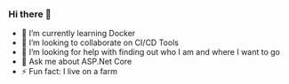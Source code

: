 ### Hi there 👋

- 🌱 I’m currently learning Docker
- 👯 I’m looking to collaborate on CI/CD Tools
- 🤔 I’m looking for help with finding out who I am and where I want to go
- 💬 Ask me about ASP.Net Core
- ⚡ Fun fact: I live on a farm

